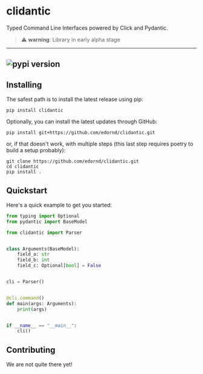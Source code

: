 # clidantic
Typed Command Line Interfaces powered by Click and Pydantic.

> :warning: **warning**: Library in early alpha stage

---
![pypi version](https://img.shields.io/pypi/v/clidantic?color=yellow)
---

## Installing
The safest path is to install the latest release using pip:
```
pip install clidantic
```
Optionally, you can install the latest updates through GitHub:
```
pip install git+https://github.com/edornd/clidantic.git
```
or, if that doesn't work, with multiple steps (this last step requires poetry to build a setup probably):
```
git clone https://github.com/edornd/clidantic.git
cd clidantic
pip install .
```

## Quickstart
Here's a quick example to get you started:
```python
from typing import Optional
from pydantic import BaseModel

from clidantic import Parser


class Arguments(BaseModel):
    field_a: str
    field_b: int
    field_c: Optional[bool] = False


cli = Parser()


@cli.command()
def main(args: Arguments):
    print(args)


if __name__ == "__main__":
    cli()
```


## Contributing
We are not quite there yet!

